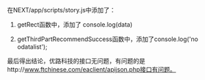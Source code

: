 在NEXT/app/scripts/story.js中添加了：

1. getRect函数中，添加了 console.log(data)

2. getThirdPartRecommendSuccess函数中，添加了console.log('no odatalist');


最后得出结论，优路科技的接口无问题，有问题的是http://www.ftchinese.com/eaclient/apijson.php接口有问题。